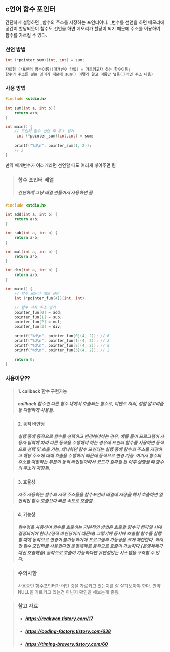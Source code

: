 ## c언어 함수 포인터
간단하게 설명하면 _함수의 주소를 저장하는 포인터이다. _변수를 선언을 하면 메모리에 공간이 할당되듯이 함수도 선언을 하면 메모리가 할당이 되기 때문에 주소를 이용하여 함수를 가르킬 수 있다.

### 선언 방법
```c
int (*pointer_sum)(int, int) = sum;

자료형 (*포인터 함수이름)(매개변수 타입) = 가르키고자 하는 함수이름;
함수의 주소를 넣는 것이기 때문에 sum() 이렇게 말고 이름만 넣음(그러면 주소 나옴)
```

### 사용 방법
```c
#include <stdio.h>

int sum(int a, int b){
	return a+b;
}

int main() {
	// 포인터 함수 선언 후 주소 넣기
     int (*pointer_sum)(int,int) = sum;
    
    printf("%d\n", pointer_sum(1, 2));
    // 3
}
```
만약 매개변수가 여러개라면 선언할 때도 여러개 넣어주면 됨

> ### 함수 포인터 배열
> ##### 간단하게 그냥 배열 만들어서 사용하면 됨

```c
#include <stdio.h>

int add(int a, int b) {
	return a+b;
}

int sub(int a, int b) {
	return a-b;
}

int mul(int a, int b) {
	return a*b;
}

int div(int a, int b) {
	return a/b;
}

int main() {
	// 함수 포인터 배열 선언
	int (*pointer_fun[4])(int, int);
    
    // 함수 시작 주소 넣기
    pointer_fun[0] = add;
    pointer_fun[1] = sub;
    pointer_fun[2] = mul;
	pointer_fun[3] = div;
    
    printf("%d\n", pointer_fun[0](4, 2)); // 6
    printf("%d\n", pointer_fun[1](4, 2)); // 2
    printf("%d\n", pointer_fun[2](4, 2)); // 8
    printf("%d\n", pointer_fun[3](4, 2)); // 2
    
	return 0;
}
```

### 사용이유??
> #### 1. callback 함수 구현가능
> ##### callback 함수란 다른 함수 내에서 호출되는 함수로, 이벤트 처리, 정렬 알고리즘 등 다양하게 사용됨.

> #### 2. 동적 바인딩
> ##### 실행 중에 동적으로 함수를 선택하고 변경해야하는 경우, 예를 들어 프로그램이 사용자 입력에 따라 다른 동작을 수행해야 하는 경우에 포인터 함수를 사용하면 동적으로 선택 및 호출 가능, 왜냐하면 함수 포인터는 실행 중에 함수의 주소를 저장하고 해당 주소에 대해 호출을 수행하기 때문에 동적으로 변경 가능. 여기서 함수의 주소를 저장하는 부분이 동적 바인딩이라서 코드가 컴파일 된 이후 실행될 때 함수의 주소가 저장됨.

> #### 3. 효율성
> ##### 자주 사용하는 함수의 시작 주소들을 함수포인터 배열에 저장을 해서 호출하면 일반적인 함수 호출보다 빠른 속도로 호출함.

> #### 4. 가능성
> ##### 함수명을 사용하여 함수를 호출하는 기본적인 방법은 호출할 함수가 컴파일 시에 결정되어야 한다.(정적 바인딩이기 때문에) 그렇기에 동시에 호출할 함수를 실행할 때에 동적으로 변경이 불가능하기에 프로그램의 가능성을 크게 제한한다. 하지만 함수 포인터를 사용한다면 운영체제로 동적으로 호출이 가능하다.(운영체제가 대신 호출해줌) 동적으로 호출이 가능하다면 유연성있는 시스템을 구축할 수 있다.

> ### 주의사항
> 사용중인 함수포인터가 어떤 것을 가르키고 있는지를 잘 살펴보아야 한다. 만약 NULL을 가르키고 있는건 아닌지 확인을 해보는게 좋음.

> ### 참고 자료
> - ##### https://reakwon.tistory.com/17
> - ##### https://coding-factory.tistory.com/638
> - ##### https://timing-bravery.tistory.com/60
